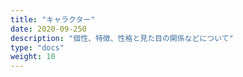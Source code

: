 ```yaml
---
title: "キャラクター"
date: 2020-09-250
description: "個性、特徴、性格と見た目の関係などについて"
type: "docs"
weight: 10
---
```

